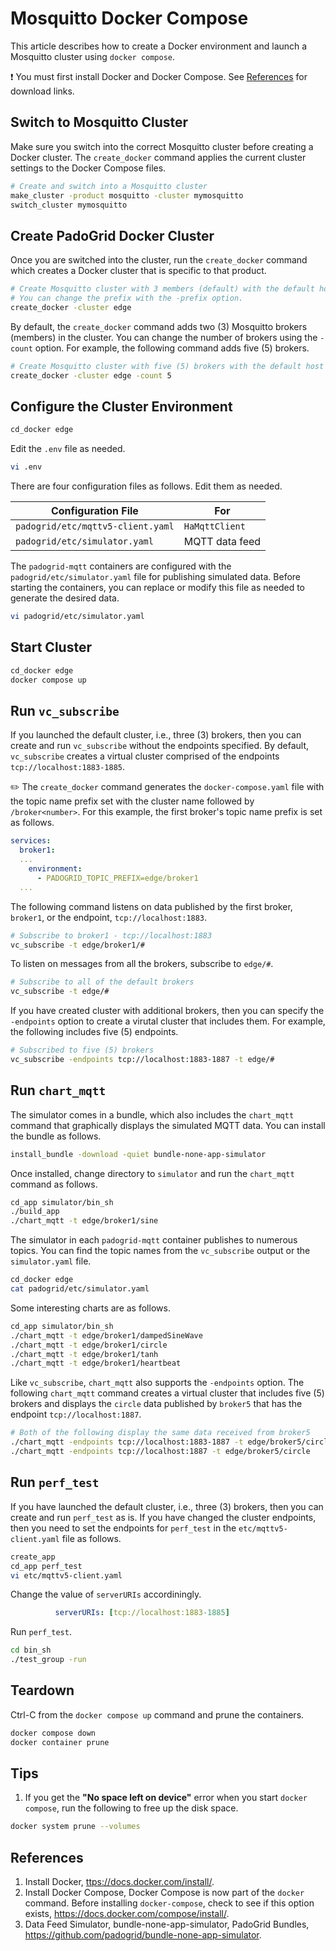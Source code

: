 # Mosquitto Docker Compose

This article describes how to create a Docker environment and launch a Mosquitto cluster using `docker compose`.

:exclamation: You must first install Docker and Docker Compose. See [References](#references) for download links.

## Switch to Mosquitto Cluster

Make sure you switch into the correct Mosquitto cluster before creating a Docker cluster. The `create_docker` command applies the current cluster settings to the Docker Compose files.

```bash
# Create and switch into a Mosquitto cluster
make_cluster -product mosquitto -cluster mymosquitto 
switch_cluster mymosquitto
```

## Create PadoGrid Docker Cluster

Once you are switched into the cluster, run the `create_docker` command which creates a Docker cluster that is specific to that product.

```bash
# Create Mosquitto cluster with 3 members (default) with the default host name prefix, 'broker'.
# You can change the prefix with the -prefix option.
create_docker -cluster edge
```

By default, the `create_docker` command adds two (3) Mosquitto brokers (members) in the cluster. You can change the number of brokers using the `-count` option. For example, the following command adds five (5) brokers.

```bash
# Create Mosquitto cluster with five (5) brokers with the default host name prefix, 'broker'. 
create_docker -cluster edge -count 5
```

## Configure the Cluster Environment

```bash
cd_docker edge
```

Edit the `.env` file as needed.

```bash
vi .env
```

There are four configuration files as follows. Edit them as needed.

| Configuration File                 | For            |
| ---------------------------------- | -------------- |
| `padogrid/etc/mqttv5-client.yaml`  | `HaMqttClient` |
| `padogrid/etc/simulator.yaml`      | MQTT data feed |


The `padogrid-mqtt` containers are configured with the `padogrid/etc/simulator.yaml` file for publishing simulated data. Before starting the containers, you can replace or modify this file as needed to generate the desired data.

```bash
vi padogrid/etc/simulator.yaml
```

## Start Cluster

```bash
cd_docker edge
docker compose up
```

## Run `vc_subscribe`

If you launched the default cluster, i.e., three (3) brokers, then you can create and run `vc_subscribe` without the endpoints specified. By default, `vc_subscribe` creates a virtual cluster comprised of the endpoints `tcp://localhost:1883-1885`. 

✏️  The `create_docker` command generates the `docker-compose.yaml` file with the topic name prefix set with the cluster name followed by `/broker<number>`. For this example, the first broker's topic name prefix is set as follows.

```yaml
services:
  broker1:
  ...
    environment:
      - PADOGRID_TOPIC_PREFIX=edge/broker1
  ...
```

The following command listens on data published by the first broker, `broker1`, or the endpoint, `tcp://localhost:1883`. 

```bash
# Subscribe to broker1 - tcp://localhost:1883
vc_subscribe -t edge/broker1/#
```

To listen on messages from all the brokers, subscribe to `edge/#`.

```bash
# Subscribe to all of the default brokers
vc_subscribe -t edge/#
```

If you have created cluster with additional brokers, then you can specify the `-endpoints` option to create a virutal cluster that includes them. For example, the following includes five (5) endpoints.

```bash
# Subscribed to five (5) brokers
vc_subscribe -endpoints tcp://localhost:1883-1887 -t edge/#
```

## Run `chart_mqtt`

The simulator comes in a bundle, which also includes the `chart_mqtt` command that graphically displays the simulated MQTT data. You can install the bundle as follows.

```bash
install_bundle -download -quiet bundle-none-app-simulator
```

Once installed, change directory to `simulator` and run the `chart_mqtt` command as follows.

```bash
cd_app simulator/bin_sh
./build_app
./chart_mqtt -t edge/broker1/sine
```

The simulator in each `padogrid-mqtt` container publishes to numerous topics. You can find the topic names from the `vc_subscribe` output or the `simulator.yaml` file.

```bash
cd_docker edge
cat padogrid/etc/simulator.yaml
```

Some interesting charts are as follows.

```bash
cd_app simulator/bin_sh
./chart_mqtt -t edge/broker1/dampedSineWave
./chart_mqtt -t edge/broker1/circle
./chart_mqtt -t edge/broker1/tanh
./chart_mqtt -t edge/broker1/heartbeat
```

Like `vc_subscribe`, `chart_mqtt` also supports the `-endpoints` option. The following `chart_mqtt` command creates a virtual cluster that includes five (5) brokers and displays the `circle` data published by `broker5` that has the endpoint `tcp://localhost:1887`.

```bash
# Both of the following display the same data received from broker5
./chart_mqtt -endpoints tcp://localhost:1883-1887 -t edge/broker5/circle
./chart_mqtt -endpoints tcp://localhost:1887 -t edge/broker5/circle
```

## Run `perf_test`

If you have launched the default cluster, i.e., three (3) brokers, then you can create and run `perf_test` as is. If you have changed the cluster endpoints, then you need to set the endpoints for `perf_test` in the `etc/mqttv5-client.yaml` file as follows.

```bash
create_app
cd_app perf_test
vi etc/mqttv5-client.yaml
```

Change the value of `serverURIs` accordiningly.

```yaml
          serverURIs: [tcp://localhost:1883-1885]
```

Run `perf_test`.

```bash
cd bin_sh
./test_group -run
```

## Teardown

Ctrl-C from the `docker compose up` command and prune the containers.

```bash
docker compose down
docker container prune
```

## Tips

1. If you get the **"No space left on device"** error when you start `docker compose`, run the following to free up the disk space.

```bash
docker system prune --volumes
````

## References
1. Install Docker, <ttps://docs.docker.com/install/>.
2. Install Docker Compose, Docker Compose is now part of the `docker` command. Before installing `docker-compose`, check to see if this option exists, <https://docs.docker.com/compose/install/>. 
3. Data Feed Simulator, bundle-none-app-simulator, PadoGrid Bundles, <https://github.com/padogrid/bundle-none-app-simulator>.
